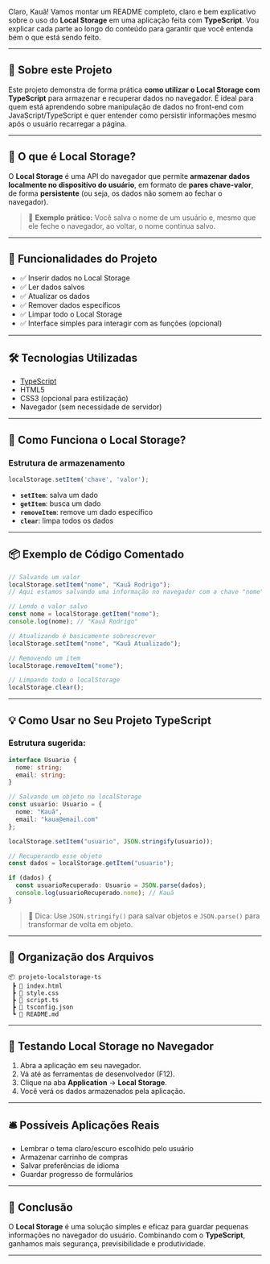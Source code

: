 Claro, Kauã! Vamos montar um README completo, claro e bem explicativo sobre o uso do **Local Storage** em uma aplicação feita com **TypeScript**. Vou explicar cada parte ao longo do conteúdo para garantir que você entenda bem o que está sendo feito.

---

## 🧠 Sobre este Projeto

Este projeto demonstra de forma prática **como utilizar o Local Storage com TypeScript** para armazenar e recuperar dados no navegador. É ideal para quem está aprendendo sobre manipulação de dados no front-end com JavaScript/TypeScript e quer entender como persistir informações mesmo após o usuário recarregar a página.

---

## 📂 O que é Local Storage?

O **Local Storage** é uma API do navegador que permite **armazenar dados localmente no dispositivo do usuário**, em formato de **pares chave-valor**, de forma **persistente** (ou seja, os dados não somem ao fechar o navegador).

> 🧠 **Exemplo prático:** Você salva o nome de um usuário e, mesmo que ele feche o navegador, ao voltar, o nome continua salvo.

---

## 🚀 Funcionalidades do Projeto

* ✅ Inserir dados no Local Storage
* ✅ Ler dados salvos
* ✅ Atualizar os dados
* ✅ Remover dados específicos
* ✅ Limpar todo o Local Storage
* ✅ Interface simples para interagir com as funções (opcional)

---

## 🛠️ Tecnologias Utilizadas

* [TypeScript](https://www.typescriptlang.org/)
* HTML5
* CSS3 (opcional para estilização)
* Navegador (sem necessidade de servidor)

---

## 🧩 Como Funciona o Local Storage?

### Estrutura de armazenamento

```typescript
localStorage.setItem('chave', 'valor');
```

* **`setItem`**: salva um dado
* **`getItem`**: busca um dado
* **`removeItem`**: remove um dado específico
* **`clear`**: limpa todos os dados

---

## 📦 Exemplo de Código Comentado

```ts
// Salvando um valor
localStorage.setItem("nome", "Kauã Rodrigo");
// Aqui estamos salvando uma informação no navegador com a chave "nome" e o valor "Kauã Rodrigo"

// Lendo o valor salvo
const nome = localStorage.getItem("nome");
console.log(nome); // "Kauã Rodrigo"

// Atualizando é basicamente sobrescrever
localStorage.setItem("nome", "Kauã Atualizado");

// Removendo um item
localStorage.removeItem("nome");

// Limpando todo o localStorage
localStorage.clear();
```

---

## 💡 Como Usar no Seu Projeto TypeScript

### Estrutura sugerida:

```ts
interface Usuario {
  nome: string;
  email: string;
}

// Salvando um objeto no localStorage
const usuario: Usuario = {
  nome: "Kauã",
  email: "kaua@email.com"
};

localStorage.setItem("usuario", JSON.stringify(usuario));

// Recuperando esse objeto
const dados = localStorage.getItem("usuario");

if (dados) {
  const usuarioRecuperado: Usuario = JSON.parse(dados);
  console.log(usuarioRecuperado.nome); // Kauã
}
```

> 🎯 Dica: Use `JSON.stringify()` para salvar objetos e `JSON.parse()` para transformar de volta em objeto.

---

## 📁 Organização dos Arquivos

```
📦 projeto-localstorage-ts
 ┣ 📜 index.html
 ┣ 📜 style.css
 ┣ 📜 script.ts
 ┣ 📜 tsconfig.json
 ┗ 📜 README.md
```

---

## 🧪 Testando Local Storage no Navegador

1. Abra a aplicação em seu navegador.
2. Vá até as ferramentas de desenvolvedor (F12).
3. Clique na aba **Application** → **Local Storage**.
4. Você verá os dados armazenados pela aplicação.

---

## 🛎️ Possíveis Aplicações Reais

* Lembrar o tema claro/escuro escolhido pelo usuário
* Armazenar carrinho de compras
* Salvar preferências de idioma
* Guardar progresso de formulários

---

## 📌 Conclusão

O **Local Storage** é uma solução simples e eficaz para guardar pequenas informações no navegador do usuário. Combinando com o **TypeScript**, ganhamos mais segurança, previsibilidade e produtividade.

---

